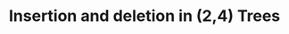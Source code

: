 ---
title: "Insertion and deletion in (2,4) Trees"
published: true
morea_id: reading-screencast-11b
morea_summary: "Conceptual overview of balanced tree operations"
morea_type: reading
morea_sort_order: 2
morea_url: https://www.youtube.com/watch?v=W49P7wqdIuE
morea_labels:
 - Screencast
 - Suthers
 - 14 min
---